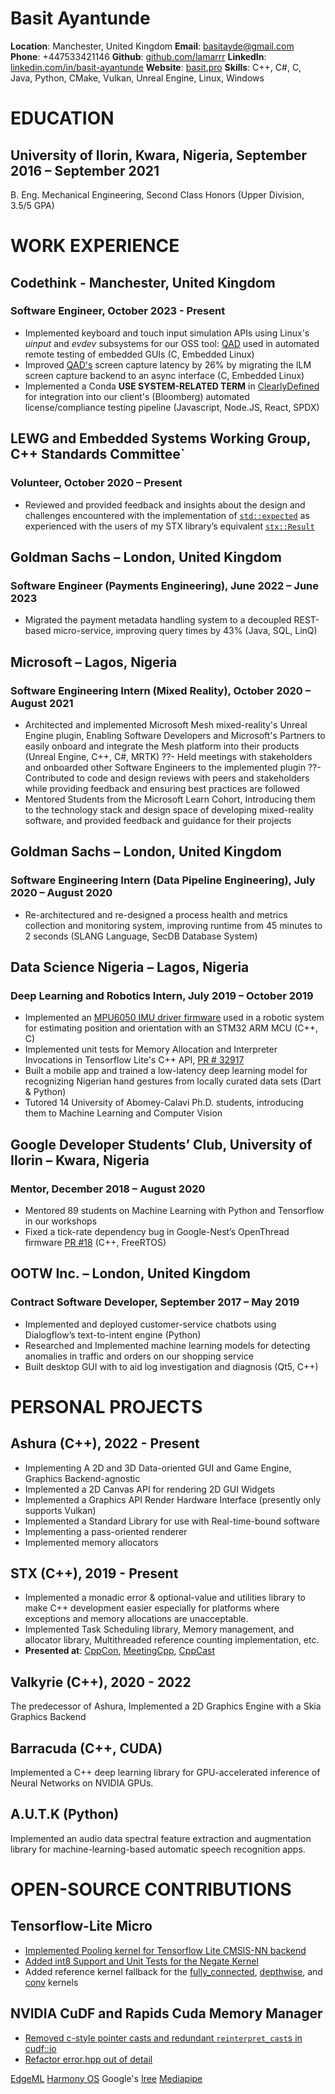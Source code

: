 # Basit Ayantunde

**Location**: Manchester, United Kingdom
**Email**: [basitayde@gmail.com](mailto:basitayde@gmail.com)
**Phone**: +447533421146
**Github**: [github.com/lamarrr](github.com/lamarrr)
**LinkedIn**: [linkedin.com/in/basit-ayantunde](linkedin.com/in/basit-ayantunde)
**Website**: [basit.pro](https://basit.pro)
**Skills**: C++, C#, C, Java, Python, CMake, Vulkan, Unreal Engine, Linux, Windows


# EDUCATION

## University of Ilorin, Kwara, Nigeria, September 2016 – September 2021

B. Eng. Mechanical Engineering, Second Class Honors (Upper Division, 3.5/5 GPA)

# WORK EXPERIENCE

## Codethink - Manchester, United Kingdom

### Software Engineer, October 2023 - Present

- Implemented keyboard and touch input simulation APIs using Linux's _uinput_ and _evdev_ subsystems for our OSS tool: [QAD](https://gitlab.com/CodethinkLabs/qad/qad) used in automated remote testing of embedded GUIs (C, Embedded Linux)
- Improved [QAD's](https://gitlab.com/CodethinkLabs/qad/qad) screen capture latency by 26% by migrating the ILM screen capture backend to an async interface (C, Embedded Linux)
- Implemented a Conda **USE SYSTEM-RELATED TERM** in [ClearlyDefined](https://github.com/clearlydefined/crawler/pull/532) for integration into our client's (Bloomberg) automated license/compliance testing pipeline  (Javascript, Node.JS, React, SPDX) 

## LEWG and Embedded Systems Working Group, C++ Standards Committee`

### Volunteer, October 2020 – Present

- Reviewed and provided feedback and insights about the design and challenges encountered with the implementation of [`std::expected`](https://www.open-std.org/jtc1/sc22/wg21/docs/papers/2018/p0323r5.html) as experienced with the users of my STX library’s equivalent [`stx::Result`](https://basit.pro/STX/structstx_1_1Result.html)

## Goldman Sachs – London, United Kingdom

### Software Engineer (Payments Engineering), June 2022 – June 2023

- Migrated the payment metadata handling system to a decoupled REST-based micro-service, improving query times by 43% (Java, SQL, LinQ)

## Microsoft – Lagos, Nigeria

### Software Engineering Intern (Mixed Reality), October 2020 – August 2021

- Architected and implemented Microsoft Mesh mixed-reality's Unreal Engine plugin, Enabling Software Developers and Microsoft's Partners to easily onboard and integrate the Mesh platform into their products (Unreal Engine, C++, C#, MRTK)
  ??- Held meetings with stakeholders and onboarded other Software Engineers to the implemented plugin
  ??- Contributed to code and design reviews with peers and stakeholders while providing feedback and ensuring best practices are followed
- Mentored Students from the Microsoft Learn Cohort, Introducing them to the technology stack and design space of developing mixed-reality software, and provided feedback and guidance for their projects

## Goldman Sachs – London, United Kingdom

### Software Engineering Intern (Data Pipeline Engineering), July 2020 – August 2020

- Re-architectured and re-designed a process health and metrics collection and monitoring system, improving runtime from 45 minutes to 2 seconds (SLANG Language, SecDB Database System)

## Data Science Nigeria – Lagos, Nigeria

### Deep Learning and Robotics Intern, July 2019 – October 2019

- Implemented an [MPU6050 IMU driver firmware]() used in a robotic system for estimating position and orientation with an STM32 ARM MCU (C++, C)
- Implemented unit tests for Memory Allocation and Interpreter Invocations in Tensorflow Lite's C++ API, [PR # 32917]()
- Built a mobile app and trained a low-latency deep learning model for recognizing Nigerian hand gestures from locally curated data sets (Dart & Python)
- Tutored 14 University of Abomey-Calavi Ph.D. students, introducing them to Machine Learning and Computer Vision

## Google Developer Students’ Club, University of Ilorin – Kwara, Nigeria

### Mentor, December 2018 – August 2020

- Mentored 89 students on Machine Learning with Python and Tensorflow in our workshops
- Fixed a tick-rate dependency bug in Google-Nest’s OpenThread firmware [PR #18]() (C++, FreeRTOS)

## OOTW Inc. – London, United Kingdom

### Contract Software Developer, September 2017 – May 2019

- Implemented and deployed customer-service chatbots using Dialogflow’s text-to-intent engine (Python)
- Researched and Implemented machine learning models for detecting anomalies in traffic and orders on our shopping service
- Built desktop GUI with to aid log investigation and diagnosis (Qt5, C++)

# PERSONAL PROJECTS

## Ashura (C++), 2022 - Present

- Implementing A 2D and 3D Data-oriented GUI and Game Engine, Graphics Backend-agnostic
- Implemented a 2D Canvas API for rendering 2D GUI Widgets
- Implemented a Graphics API Render Hardware Interface (presently only supports Vulkan)
- Implemented a Standard Library for use with Real-time-bound software
- Implementing a pass-oriented renderer
- Implemented memory allocators

## STX (C++), 2019 - Present

- Implemented a monadic error & optional-value and utilities library to make C++ development easier especially for platforms where exceptions and memory allocations are unacceptable.
- Implemented Task Scheduling library, Memory management, and allocator library, Multithreaded reference counting implementation, etc.
- **Presented at**: [CppCon](https://www.youtube.com/watch?v=MpWtS_I_pJI), [MeetingCpp](https://www.youtube.com/watch?v=8CZhJa8UJk0&t=2s), [CppCast](https://www.youtube.com/watch?app=desktop&v=Z3t0BW-PuG4)

## Valkyrie (C++), 2020 - 2022

The predecessor of Ashura, Implemented a 2D Graphics Engine with a Skia Graphics Backend

## Barracuda (C++, CUDA)

Implemented a C++ deep learning library for GPU-accelerated inference of Neural Networks on NVIDIA GPUs.

## A.U.T.K (Python)

Implemented an audio data spectral feature extraction and augmentation library for machine-learning-based automatic speech recognition apps.

# OPEN-SOURCE CONTRIBUTIONS

## Tensorflow-Lite Micro

- [Implemented Pooling kernel for Tensorflow Lite CMSIS-NN backend](https://github.com/tensorflow/tensorflow/pull/34145)
- [Added int8 Support and Unit Tests for the Negate Kernel]()
- Added reference kernel fallback for the [fully_connected](https://github.com/tensorflow/tensorflow/pull/34168), [depthwise](https://github.com/tensorflow/tensorflow/pull/34167), and [conv](https://github.com/tensorflow/tensorflow/pull/34164) kernels

## NVIDIA CuDF and Rapids Cuda Memory Manager

- [Removed c-style pointer casts and redundant `reinterpret_cast`s in cudf::io](https://github.com/rapidsai/cudf/pull/6386)
- [Refactor error.hpp out of detail](https://github.com/rapidsai/rmm/pull/1439)


[EdgeML]()
[Harmony OS]()
Google's [Iree]()
[Mediapipe]()
